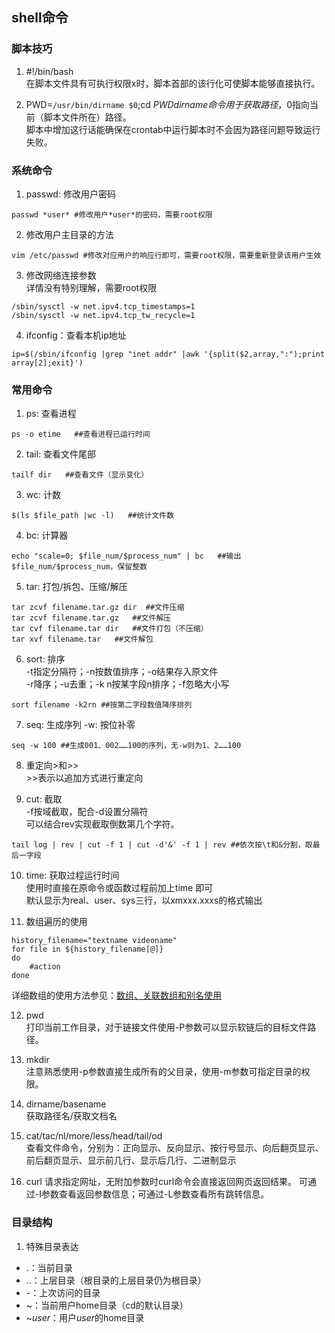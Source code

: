 ## shell命令 ##

### 脚本技巧 ###
01. #!/bin/bash  
在脚本文件具有可执行权限x时，脚本首部的该行化可使脚本能够直接执行。

02. PWD=`/usr/bin/dirname $0`;cd $PWD  
dirname命令用于获取路径，$0指向当前（脚本文件所在）路径。  
脚本中增加这行话能确保在crontab中运行脚本时不会因为路径问题导致运行失败。

### 系统命令 ###
01. passwd: 修改用户密码
```
passwd *user* #修改用户*user*的密码，需要root权限
```
02. 修改用户主目录的方法
```
vim /etc/passwd #修改对应用户的响应行即可，需要root权限，需要重新登录该用户生效
```
03. 修改网络连接参数  
详情没有特别理解，需要root权限
```
/sbin/sysctl -w net.ipv4.tcp_timestamps=1
/sbin/sysctl -w net.ipv4.tcp_tw_recycle=1
```
04. ifconfig：查看本机ip地址
```
ip=$(/sbin/ifconfig |grep "inet addr" |awk '{split($2,array,":");print array[2];exit}')
```

### 常用命令 ###
01. ps: 查看进程  
```
ps -o etime   ##查看进程已运行时间
```
02. tail: 查看文件尾部
```
tailf dir   ##查看文件（显示变化）
```
03. wc: 计数  
```
$(ls $file_path |wc -l)   ##统计文件数
```
04. bc: 计算器  
```
echo "scale=0; $file_num/$process_num" | bc   ##输出$file_num/$process_num，保留整数
```
05. tar: 打包/拆包、压缩/解压
```
tar zcvf filename.tar.gz dir  ##文件压缩
tar zcvf filename.tar.gz   ##文件解压
tar cvf filename.tar dir   ##文件打包（不压缩）
tar xvf filename.tar   ##文件解包
```
06. sort: 排序  
-t指定分隔符；-n按数值排序；-o结果存入原文件  
-r降序；-u去重；-k n按某字段n排序；-f忽略大小写
```
sort filename -k2rn ##按第二字段数值降序排列
```
07. seq: 生成序列
-w: 按位补零
```
seq -w 100 ##生成001、002……100的序列，无-w则为1、2……100
```
08. 重定向>和>>  
\>>表示以追加方式进行重定向

09. cut: 截取  
-f按域截取，配合-d设置分隔符  
可以结合rev实现截取倒数第几个字符。
```
tail log | rev | cut -f 1 | cut -d'&' -f 1 | rev ##依次按\t和&分割，取最后一字段
```

10. time: 获取过程运行时间  
使用时直接在原命令或函数过程前加上time 即可  
默认显示为real、user、sys三行，以xmxxx.xxxs的格式输出

11. 数组遍历的使用
```
history_filename="textname videoname"
for file in ${history_filename[@]}
do
    #action
done
```
详细数组的使用方法参见：[数组、关联数组和别名使用](http://www.1987.name/164.html)

12. pwd  
打印当前工作目录，对于链接文件使用-P参数可以显示软链后的目标文件路径。  

13. mkdir  
注意熟悉使用-p参数直接生成所有的父目录，使用-m参数可指定目录的权限。  

14. dirname/basename  
获取路径名/获取文档名

15. cat/tac/nl/more/less/head/tail/od  
查看文件命令，分别为：正向显示、反向显示、按行号显示、向后翻页显示、前后翻页显示、显示前几行、显示后几行、二进制显示  

16. curl
请求指定网址，无附加参数时curl命令会直接返回网页返回结果。
可通过-I参数查看返回参数信息；可通过-L参数查看所有跳转信息。

### 目录结构 ###
1. 特殊目录表达  
- .：当前目录  
- ..：上层目录（根目录的上层目录仍为根目录）  
- -：上次访问的目录  
- ~：当前用户home目录（cd的默认目录）  
- ~*user*：用户*user*的home目录  
